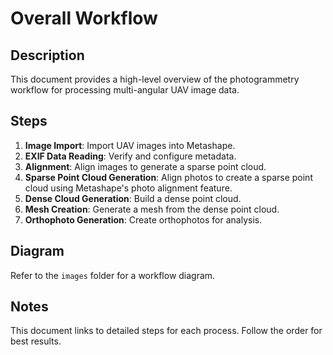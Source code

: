 # Overall Workflow

## Description
This document provides a high-level overview of the photogrammetry workflow for processing multi-angular UAV image data.

## Steps
1. **Image Import**: Import UAV images into Metashape.
2. **EXIF Data Reading**: Verify and configure metadata.
3. **Alignment**: Align images to generate a sparse point cloud.
4. **Sparse Point Cloud Generation**: Align photos to create a sparse point cloud using Metashape's photo alignment feature.
5. **Dense Cloud Generation**: Build a dense point cloud.
6. **Mesh Creation**: Generate a mesh from the dense point cloud.
7. **Orthophoto Generation**: Create orthophotos for analysis.

## Diagram
Refer to the `images` folder for a workflow diagram.

## Notes
This document links to detailed steps for each process. Follow the order for best results.


